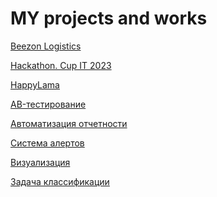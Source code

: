 # __MY projects and works__

[Beezon Logistics](https://github.com/VolodinAlex/alekaran/tree/AlekaranDS/Beezon%20Logistics#beezon-logistics)<br>

[Hackathon. Cup IT 2023](https://github.com/VolodinAlex/alekaran/tree/AlekaranDS/Hackathon.%20Cup%20IT%202023#%D1%84%D0%B8%D0%BD%D0%B0%D0%BB%D0%B8%D1%81%D1%82-%D1%85%D0%B0%D0%BA%D0%B0%D1%82%D0%BE%D0%BD%D0%B0-changellenge--cup-it-2023)

[HappyLama](https://github.com/VolodinAlex/alekaran/tree/AlekaranDS/HappyLama#happylama)<br>

[AB-тестирование](https://github.com/VolodinAlex/alekaran/tree/AlekaranDS/Karpov.Courses/AB-%D1%82%D0%B5%D1%81%D1%82%D0%B8%D1%80%D0%BE%D0%B2%D0%B0%D0%BD%D0%B8%D0%B5#%D0%B0%D0%B2-%D1%82%D0%B5%D1%81%D1%82%D0%B8%D1%80%D0%BE%D0%B2%D0%B0%D0%BD%D0%B8%D0%B5)<br>

[Автоматизация отчетности](https://github.com/VolodinAlex/alekaran/tree/AlekaranDS/Karpov.Courses/%D0%90%D0%B2%D1%82%D0%BE%D0%BC%D0%B0%D1%82%D0%B8%D0%B7%D0%B0%D1%86%D0%B8%D1%8F%20%D0%BE%D1%82%D1%87%D0%B5%D1%82%D0%BD%D0%BE%D1%81%D1%82%D0%B8#%D0%B0%D0%BD%D0%B0%D0%BB%D0%B8%D1%82%D0%B8%D1%87%D0%B5%D1%81%D0%BA%D0%B0%D1%8F-%D1%81%D0%B2%D0%BE%D0%B4%D0%BA%D0%B0-%D0%B2-%D1%82%D0%B5%D0%BB%D0%B5%D0%B3%D1%80%D0%B0%D0%BC)<br>

[Система алертов](https://github.com/VolodinAlex/alekaran/tree/AlekaranDS/Karpov.Courses/%D0%A1%D0%B8%D1%81%D1%82%D0%B5%D0%BC%D0%B0%20%D0%B0%D0%BB%D0%B5%D1%80%D1%82%D0%BE%D0%B2#%D1%81%D0%B8%D1%81%D1%82%D0%B5%D0%BC%D0%B0-%D0%B0%D0%BB%D0%B5%D1%80%D1%82%D0%BE%D0%B2)<br>

[Визуализация](https://github.com/VolodinAlex/alekaran/tree/AlekaranDS/SkillFactory/The%20art%20of%20visualization#the-art-of-visualization)<br>

[Задача классификации](https://github.com/VolodinAlex/alekaran/tree/AlekaranDS/SkillFactory/Project%204.%20Classification#project-4-classification)<br>




